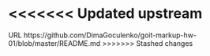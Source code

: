<<<<<<< Updated upstream
=======
<?xml version="1.0" encoding="UTF-8"?>
<!DOCTYPE plist PUBLIC "-//Apple//DTD PLIST 1.0//EN" "http://www.apple.com/DTDs/PropertyList-1.0.dtd">
<plist version="1.0">
<dict>
	<key>URL</key>
	<string>https://github.com/DimaGoculenko/goit-markup-hw-01/blob/master/README.md</string>
</dict>
</plist>
>>>>>>> Stashed changes
